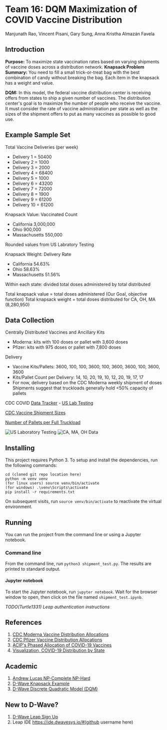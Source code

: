 # Team 16: DQM Maximization of COVID Vaccine Distribution
Manjunath Rao, Vincent Pisani, Gary Sung, Anna Kristha Almazán Favela

## Introduction
**Purpose:** To maximize state vaccination rates based on varying shipments of vaccine doses across a distribution network.
**Knapsack Problem Summary:** You need to fill a small trick-or-treat bag with the best combination of candy without breaking the bag. Each item in the knapsack has a weight and value.

**DQM:** In this model, the federal vaccine distribution center is receiving offers from states to ship a given number of vaccines. The distribution center's goal is to maximize the number of people who receive the vaccine. It must consider the rate of vaccine administration per state as well as the sizes of the shipment offers to put as many vaccines as possible to good use.



## Example Sample Set
Total Vaccine Deliveries (per week)
* Delivery 1 = 50400
* Delivery 2 = 1000
* Delivery 3 = 2000
* Delivery 4 = 68400
* Delivery 5 = 1000
* Delivery 6 = 43200
* Delivery 7 = 72000
* Delivery 8 = 1900
* Delivery 9 = 61200
* Delivery 10 = 61200


Knapsack Value: Vaccinated Count
* California      3,000,000
* Ohio              900,000
* Massachusetts     550,000

Rounded values from US Labratory Testing

Knapsack Weight: Delivery Rate
* California         54.63%
* Ohio               58.63%
* Massachusetts      51.56%

Within each state: divided total doses administered by total distributed


Total knapsack value = total doses administered (Our Goal, objective function)
Total knapsack weight = total doses distributed for CA, OH, MA (8,280,950)

## Data Collection
Centrally Distributed Vaccines and Ancillary Kits
* Moderna: kits with 100 doses or pallet with 3,600 doses
* Pfizer: kits with 975 doses or pallet with 7,800 doses

Delivery
* Vaccine Kits/Pallets: 3600, 100, 100, 3600, 100, 3600, 3600, 100, 3600, 3600
* Kits/Pallet Count per Delivery: 14, 10, 20, 19, 10, 12, 20, 19, 17, 17
* For now, delivery based on the CDC Moderna weekly shipment of doses
Shipments suggest that truckloads generally hold <50% capacity of pallets


CDC COVID [Data Tracker](https://covid.cdc.gov/covid-data-tracker/index.html#datatracker-home) - [US Lab Testing](https://covid.cdc.gov/covid-data-tracker/#testing_tests7day)

[CDC Vaccine Shipment Sizes](http://publichealth.lacounty.gov/acd/docs/COVID-19VaccineProductInfoGuide.pdf)

[Number of Pallets per Full Truckload](https://www.freightrun.com/blog/post/full-truckloads-how-many-pallets-will-fit)


![US Laboratory Testing](https://github.com/iQuHACK/2021_Team16/blob/main/images/US%20Lab%20Testing.png)
![CA, MA, OH Data](https://github.com/iQuHACK/2021_Team16/blob/main/images/CA%2C%20MA%2C%20OH.png)


## Installing
This project requires Python 3. To setup and install the dependencies, run the following commands:

```
cd (cloned git repo location here)
python -m venv venv
(for linux users) source venv/bin/activate
(for windows) .\venv\Scripts\activate
pip install -r requirements.txt
```

On subsequent visits, run `source venv/bin/activate` to reactivate the virtual environment.

## Running
You can run the project from the command line or using a Jupyter notebook.

### Command line
From the command line, run `python3 shipment_test.py`. The results are printed to standard output.

#### Jupyter notebook
To start the Jupyter notebook, run `jupyter notebook`. Wait for the browser window to open, then click on the file named `shipment_test.ipynb`.

*TODO(Turtle1331) Leap authentication instructions*


## References
1. [CDC Moderna Vaccine Distribution Allocations](https://data.cdc.gov/Vaccinations/COVID-19-Vaccine-Distribution-Allocations-by-Juris/b7pe-5nws)
2. [CDC Pfizer Vaccine Distribution Allocations](https://data.cdc.gov/Vaccinations/COVID-19-Vaccine-Distribution-Allocations-by-Juris/saz5-9hgg)
3. [ACIP's Phased Allocation of COVID-19 Vaccines](https://www.cdc.gov/vaccines/acip/meetings/downloads/slides-2020-12/slides-12-20/02-COVID-Dooling.pdf)
4. [Visualization, COVID-19 Distribution by State](https://www.usatoday.com/in-depth/graphics/2021/01/14/covid-vaccine-distribution-by-state-how-many-covid-vaccines-have-been-given-in-us-how-many-people/6599531002/)

## Academic
1. [Andrew Lucas NP-Complete NP-Hard](https://arxiv.org/pdf/1302.5843.pdf)
2. [D-Wave Knapsack Example](https://github.com/dwave-examples/knapsack/blob/master/knapsack.py#L52)
3. [D-Wave Discrete Quadratic Model (DQM)](https://docs.ocean.dwavesys.com/en/stable/concepts/dqm.html)

## New to D-Wave?
1. [D-Wave Leap Sign Up](https://cloud.dwavesys.com/leap/)
2. Leap IDE https://ide.dwavesys.io/#(github username here)
